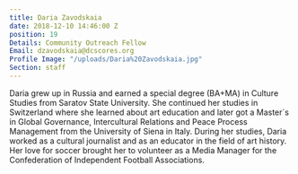 ```yaml
---
title: Daria Zavodskaia
date: 2018-12-10 14:46:00 Z
position: 19
Details: Community Outreach Fellow
Email: dzavodskaia@dcscores.org
Profile Image: "/uploads/Daria%20Zavodskaia.jpg"
Section: staff
---
```


Daria grew up in Russia and earned a special degree (BA+MA) in Culture Studies from Saratov State University. She continued her studies in Switzerland where she learned about art education and later got a Master`s in Global Governance, Intercultural Relations and Peace Process Management from the University of Siena in Italy. During her studies, Daria worked as a cultural journalist and as an educator in the field of art history. Her love for soccer brought her to volunteer as a Media Manager for the Confederation of Independent Football Associations.